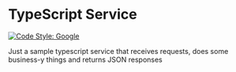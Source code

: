 # TypeScript Service
[![Code Style: Google](https://img.shields.io/badge/code%20style-google-blueviolet.svg)](https://github.com/google/gts)

Just a sample typescript service that receives requests, does some business-y things and returns JSON responses
